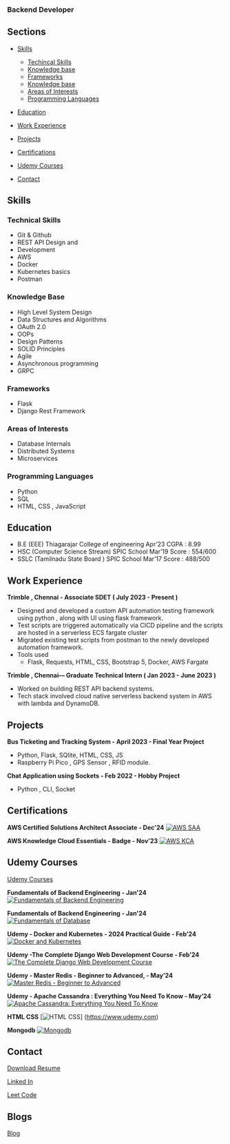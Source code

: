 ### Backend Developer


## Sections
- [Skills](#skills)
    - [Techincal Skills](#technical-skills)
    - [Knowledge base](#knowledge-base)
    - [Frameworks](#frameworks)
    - [Knowledge base](#knowledge-base)
    - [Areas of Interests](#areas-of-interests)
    - [Programming Languages](#programming-languages)


- [Education](#education)
- [Work Experience](#work-experience)
- [Projects](#projects)
- [Certifications](#certifications)
- [Udemy Courses](#udemy-courses)
- [Contact](#contact)

## Skills
### Technical Skills
- Git & Github
- REST API Design and
- Development
- AWS
- Docker
- Kubernetes basics
- Postman

### Knowledge Base
- High Level System Design
- Data Structures and Algorithms
- OAuth 2.0
- OOPs
- Design Patterns
- SOLID Principles
- Agile
- Asynchronous programming
- GRPC



### Frameworks
- Flask
- Django Rest Framework


### Areas of Interests
- Database Internals
- Distributed Systems
- Microservices


### Programming Languages
- Python
- SQL
- HTML, CSS , JavaScript


## Education
- B.E  (EEE)  Thiagarajar College of engineering  Apr’23  CGPA  : 8.99 
- HSC  (Computer Science Stream) SPIC School      Mar’19  Score : 554/600
- SSLC (Tamilnadu State Board ) SPIC School       Mar’17  Score : 488/500


## Work Experience
**Trimble , Chennai - Associate SDET ( July 2023 - Present )**
- Designed and developed a custom API automation testing framework
using python , along with UI using flask framework.
- Test scripts are triggered automatically via CICD pipeline and the
scripts are hosted in a serverless ECS fargate cluster
- Migrated existing test scripts from postman to the newly developed
automation framework.
- Tools used
    - Flask, Requests, HTML, CSS, Bootstrap 5, Docker, AWS Fargate

**Trimble , Chennai— Graduate Technical Intern ( Jan 2023 - June 2023 )**
- Worked on building REST API backend systems.
- Tech stack involved cloud native serverless backend system in AWS
with lambda and DynamoDB.



## Projects
**Bus Ticketing and Tracking System - April 2023 - Final Year Project**
- Python, Flask, SQlite, HTML, CSS, JS
- Raspberry Pi Pico , GPS Sensor , RFID module.

**Chat Application using Sockets - Feb 2022 - Hobby Project**
- Python , CLI, Socket



## Certifications
**AWS Certified Solutions Architect Associate - Dec'24**
[![AWS SAA](assets/images/aws-kca.png)](https://www.credly.com/badges/584d1905-4e3d-491a-8a8c-19511ff33dd7/public_url)


**AWS Knowledge Cloud Essentials - Badge - Nov’23**
[![AWS KCA](assets/images/aws-saa.png)](https://www.credly.com/badges/af2837e6-e61b-487b-b0a4-00f0ab3524e3/public_url)



## Udemy Courses
[Udemy Courses](sections/pages/udemy.md)


**Fundamentals of Backend Engineering - Jan'24**
[![Fundamentals of Backend Engineering](assets/udemy/fundamentals_of_backend.jpg)](https://www.udemy.com/certificate/UC-0567325a-2cc9-492e-adac-1119dfaebdb7/)

**Fundamentals of Backend Engineering - Jan'24**
[![Fundamentals of Database](assets/udemy/fundamentals_of_database.jpg)](https://www.udemy.com/certificate/UC-198cb049-8f83-4e9b-9062-8f5d70ef5f8a/)

**Udemy - Docker and Kubernetes - 2024 Practical Guide - Feb’24**
[![Docker and Kubernetes](assets/udemy/docker_and_kubernetes.jpg)](https://www.udemy.com/certificate/UC-fff58b86-8ece-4f24-9a10-5683c9552890/)

**Udemy -The Complete Django Web Development Course - Feb’24**
[![The Complete Django Web Development Course](assets/udemy/django.jpg)](https://udemy-certificate.s3.amazonaws.com/pdf/UC-316e9a9b-1811-4483-9696-af6144a08a32.pdf)

**Udemy - Master Redis - Beginner to Advanced, - May’24**
[![Master Redis - Beginner to Advanced](assets/udemy/redis.jpg)](https://www.udemy.com/certificate/UC-d505192a-61dc-4cb0-adf3-6f6347b3400d/)

**Udemy - Apache Cassandra : Everything You Need To Know - May’24**
[![Apache Cassandra: Everything You Need To Know](assets/udemy/cassandra.jpg)](https://www.udemy.com/certificate/UC-aedcd303-6a49-453b-a04c-fda2251f08b3/)

**HTML CSS**
[![HTML CSS](assets/udemy/html_and_css.jpg)]
(https://www.udemy.com)

**Mongodb**
[![Mongodb](assets/udemy/fundamentals_of_database.jpg)](https://ti-user-certificates.s3.amazonaws.com/ae62dcd7-abdc-4e90-a570-83eccba49043/07d7c489-987f-489a-bd3b-1a930cd43314-mohamed-sulaiman-c9ff7a55-7926-4676-b80f-727024e15312-certificate.pdf)



## Contact 
[Download Resume](assets/resume/resume.pdf)

[Linked In](https://www.linkedin.com/in/mohamed-kalandar-sulaiman/)

[Leet Code](https://leetcode.com/u/Mohamed_Sulaiman/)



## Blogs

[Blog](blogs/blog.md)